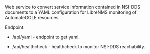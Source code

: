 Web service to convert service information contained in NSI-DDS documents to a YAML configuration for LibreNMS monitoring of AutomateGOLE resources.

Endpoint:
 - /api/yaml - endpoint to get yaml.

 - /api/healthcheck - healthcheck to monitor NSI-DDS reachability.

